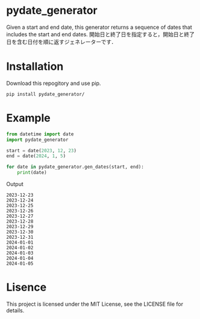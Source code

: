 # pydate_generator
Given a start and end date, this generator returns a sequence of dates that includes the start and end dates.
開始日と終了日を指定すると，開始日と終了日を含む日付を順に返すジェネレーターです．


# Installation
Download this repogitory and use pip.
```
pip install pydate_generator/
```

# Example
```python
from datetime import date
import pydate_generator

start = date(2023, 12, 23)
end = date(2024, 1, 5)

for date in pydate_generator.gen_dates(start, end):
    print(date)
```
Output
```terminal
2023-12-23
2023-12-24
2023-12-25
2023-12-26
2023-12-27
2023-12-28
2023-12-29
2023-12-30
2023-12-31
2024-01-01
2024-01-02
2024-01-03
2024-01-04
2024-01-05
```

# Lisence
This project is licensed under the MIT License, see the LICENSE file for details.